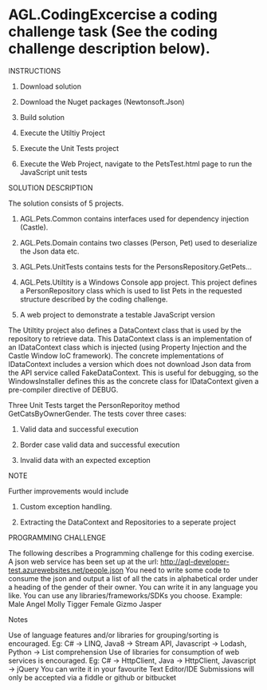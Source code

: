 ﻿# AGL.CodingExcercise a coding challenge task (See the coding challenge description below).

INSTRUCTIONS

1. Download solution

2. Download the Nuget packages (Newtonsoft.Json)

3. Build solution

4. Execute the Utiltiy Project

6. Execute the Unit Tests project

7. Execute the Web Project, navigate to the PetsTest.html page to run the JavaScript unit tests

SOLUTION DESCRIPTION

The solution consists of 5 projects.

1. AGL.Pets.Common contains interfaces used for dependency injection (Castle).
 
2. AGL.Pets.Domain contains two classes (Person, Pet) used to deserialize the Json data etc.
 
3. AGL.Pets.UnitTests contains tests for the PersonsRepository.GetPets... 
 
4. AGL.Pets.Utiltity is a Windows Console app project. This project defines a PersonRepository class which is used to list Pets in the requested structure described by the coding challenge.

5. A web project to demonstrate a testable JavaScript version

The Utiltity project also defines a DataContext class that is used by the repository to retrieve data. This DataContext class is an implementation of an IDataContext class which is injected (using Property Injection and the Castle Window IoC framework).
The concrete implementations of IDataContext includes a version which does not download Json data from the API service called FakeDataContext. This is useful for debugging, so the WindowsInstaller defines this as the concrete class for IDataContext given a pre-compiler directive of DEBUG.

Three Unit Tests target the PersonReporitoy method GetCatsByOwnerGender. The tests cover three cases:

1. Valid data and successful execution

2. Border case valid data and successful execution

3. Invalid data with an expected exception

NOTE


Further improvements would include 

1. Custom exception handling.

2. Extracting the DataContext and Repositories to a seperate project


PROGRAMMING CHALLENGE

The following describes a Programming challenge for this coding exercise.
A json web service has been set up at the url: http://agl-developer-test.azurewebsites.net/people.json
You need to write some code to consume the json and output a list of all the cats in alphabetical order under a heading of the gender of their owner.
You can write it in any language you like. You can use any libraries/frameworks/SDKs you choose.
Example:
Male
  Angel
  Molly
  Tigger
Female
  Gizmo
  Jasper

Notes

Use of language features and/or libraries for grouping/sorting is encouraged. Eg: C# -> LINQ, Java8 -> Stream API, Javascript -> Lodash, Python -> List comprehension
Use of libraries for consumption of web services is encouraged. Eg: C# -> HttpClient, Java -> HttpClient, Javascript -> jQuery
You can write it in your favourite Text Editor/IDE
Submissions will only be accepted via a fiddle or github or bitbucket


